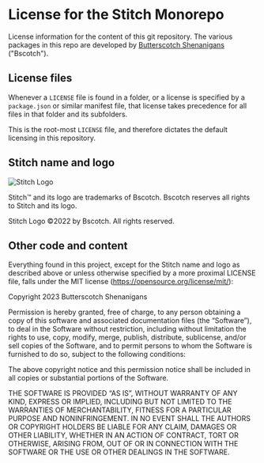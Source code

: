 # License for the Stitch Monorepo

License information for the content of this git repository. The various packages in this repo are developed by [Butterscotch Shenanigans](https://www.bscotch.net) ("Bscotch").

## License files

Whenever a `LICENSE` file is found in a folder, or a license is specified by a `package.json` or similar manifest file, that license takes precedence for all files in that folder and its subfolders.

This is the root-most `LICENSE` file, and therefore dictates the default licensing in this repository.

## Stitch name and logo

![Stitch Logo](https://img.bscotch.net/fit-in/256x256/logos/stitch.png "The Stitch Logo, copyright and trademark Butterscotch Shenanigans, all rights reserved.")

Stitch™ and its logo are trademarks of Bscotch. Bscotch reserves all rights to Stitch and its logo.

Stitch Logo ©2022 by Bscotch. All rights reserved.

## Other code and content

Everything found in this project, except for the Stitch name and logo as described above or unless otherwise specified by a more proximal LICENSE file, falls under the MIT license (https://opensource.org/license/mit/):

Copyright 2023 Butterscotch Shenanigans

Permission is hereby granted, free of charge, to any person obtaining a copy of this software and associated documentation files (the “Software”), to deal in the Software without restriction, including without limitation the rights to use, copy, modify, merge, publish, distribute, sublicense, and/or sell copies of the Software, and to permit persons to whom the Software is furnished to do so, subject to the following conditions:

The above copyright notice and this permission notice shall be included in all copies or substantial portions of the Software.

THE SOFTWARE IS PROVIDED “AS IS”, WITHOUT WARRANTY OF ANY KIND, EXPRESS OR IMPLIED, INCLUDING BUT NOT LIMITED TO THE WARRANTIES OF MERCHANTABILITY, FITNESS FOR A PARTICULAR PURPOSE AND NONINFRINGEMENT. IN NO EVENT SHALL THE AUTHORS OR COPYRIGHT HOLDERS BE LIABLE FOR ANY CLAIM, DAMAGES OR OTHER LIABILITY, WHETHER IN AN ACTION OF CONTRACT, TORT OR OTHERWISE, ARISING FROM, OUT OF OR IN CONNECTION WITH THE SOFTWARE OR THE USE OR OTHER DEALINGS IN THE SOFTWARE.
